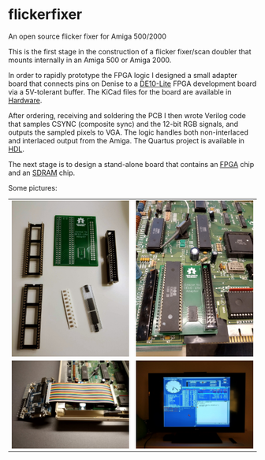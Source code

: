 # flickerfixer
An open source flicker fixer for Amiga 500/2000

This is the first stage in the construction of a flicker fixer/scan doubler that mounts internally in an Amiga 500 or Amiga 2000.

In order to rapidly prototype the FPGA logic I designed a small adapter board that connects pins on Denise to a [DE10-Lite](http://de10-lite.terasic.com/) FPGA development board via a 5V-tolerant buffer. The KiCad files for the board are available in [Hardware](Hardware).

After ordering, receiving and soldering the PCB I then wrote Verilog code that samples CSYNC (composite sync) and the 12-bit RGB signals, and outputs the sampled pixels to VGA. The logic handles both non-interlaced and interlaced output from the Amiga. The Quartus project is available in [HDL](HDL).

The next stage is to design a stand-alone board that contains an [FPGA](https://www.mouser.se/ProductDetail/Intel-Altera/10M02SCE144C8G?qs=G%2FX6g08h60tD7HZOc4xZbg%3D%3D) chip and an [SDRAM](https://www.mouser.se/ProductDetail/ISSI/IS42S16400J-6TL?qs=sGAEpiMZZMti5BT4iPSEnRbV70NKySN8V%252BBluA5se8I%3D) chip.

Some pictures:

|         |            |
| ------------- |---------------|
| ![Components](Images/components.jpg) | ![Assembled with Denise](Images/assembled_with_denise.jpg) |
|![Cable to DE10-Lite](Images/cable_to_de10-lite.jpg) | ![Workbench in 640x512 (interlaced) that is output to VGA at 1280x1024](Images/workbench_640x512_to_1280x1024.jpg) |
